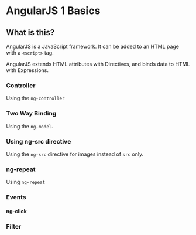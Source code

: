 # AngularJS 1 Basics

## What is this?
AngularJS is a JavaScript framework. It can be added to an HTML page with a `<script>` tag.

AngularJS extends HTML attributes with Directives, and binds data to HTML with Expressions.



### Controller
Using the `ng-controller`

### Two Way Binding
Using the `ng-model`.

### Using ng-src directive
Using the `ng-src` directive for images instead of `src` only.

### ng-repeat
Using `ng-repeat`

### Events
#### ng-click


### Filter

